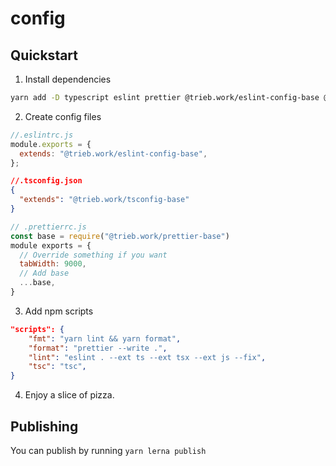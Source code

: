 # config

## Quickstart

1. Install dependencies

```sh
yarn add -D typescript eslint prettier @trieb.work/eslint-config-base @trieb.work/tsconfig-base @trieb.work/prettier-base
```

2. Create config files

```js
//.eslintrc.js
module.exports = {
  extends: "@trieb.work/eslint-config-base",
};
```

```json
//.tsconfig.json
{
  "extends": "@trieb.work/tsconfig-base"
}
```

```js
// .prettierrc.js
const base = require("@trieb.work/prettier-base")
module exports = {
  // Override something if you want
  tabWidth: 9000,
  // Add base
  ...base,
}
```

3. Add npm scripts

```json
"scripts": {
    "fmt": "yarn lint && yarn format",
    "format": "prettier --write .",
    "lint": "eslint . --ext ts --ext tsx --ext js --fix",
    "tsc": "tsc",
}
```

4. Enjoy a slice of pizza.

## Publishing

You can publish by running `yarn lerna publish`
